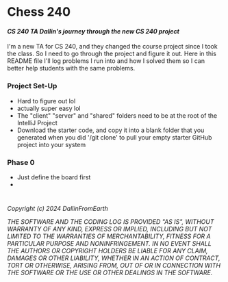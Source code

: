 # Chess 240
#### *CS 240 TA Dallin's journey through the new CS 240 project*

I'm a new TA for CS 240, and they changed the course project since I took the class. So I need to go through the project and figure it out. Here in this README file I'll log problems I run into and how I solved them so I can better help students with the same problems.

### Project Set-Up
- Hard to figure out lol
- actually super easy lol
- The "client" "server" and "shared" folders need to be at the root of the IntelliJ Project
- Download the starter code, and copy it into a blank folder that you generated when you did '/git clone' to pull your empty starter GitHub project into your system

### Phase 0
- Just define the board first
- 







#
*Copyright (c) 2024 DallinFromEarth* 

*THE SOFTWARE AND THE CODING LOG IS PROVIDED "AS IS", WITHOUT WARRANTY OF ANY KIND, EXPRESS OR IMPLIED, INCLUDING BUT NOT LIMITED TO THE WARRANTIES OF MERCHANTABILITY, FITNESS FOR A PARTICULAR PURPOSE AND NONINFRINGEMENT. IN NO EVENT SHALL THE AUTHORS OR COPYRIGHT HOLDERS BE LIABLE FOR ANY CLAIM, DAMAGES OR OTHER LIABILITY, WHETHER IN AN ACTION OF CONTRACT, TORT OR OTHERWISE, ARISING FROM, OUT OF OR IN CONNECTION WITH THE SOFTWARE OR THE USE OR OTHER DEALINGS IN THE SOFTWARE.*